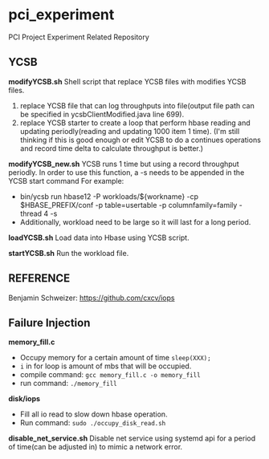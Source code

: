 # pci_experiment
PCI Project Experiment Related Repository

## YCSB
**modifyYCSB.sh**
Shell script that replace YCSB files with modifies YCSB files.
1. replace YCSB file that can log throughputs into file(output file path can be specified in ycsbClientModified.java line 699).
2. replace YCSB starter to create a loop that perform hbase reading and updating periodly(reading and updating 1000 item 1 time). (I'm still thinking if this is good enough or edit YCSB to do a continues operations and record time delta to calculate throughput is better.)

**modifyYCSB_new.sh**
YCSB runs 1 time but using a record throughput periodly. In order to use this function, a -s needs to be appended in the YCSB start command 
For example:
- bin/ycsb run hbase12 -P workloads/${workname} -cp $HBASE_PREFIX/conf -p table=usertable -p columnfamily=family -thread 4 -s
- Additionally, workload need to be large so it will last for a long period.

**loadYCSB.sh**
Load data into Hbase using YCSB script. 


**startYCSB.sh**
Run the workload file.


## REFERENCE
Benjamin Schweizer:  https://github.com/cxcv/iops


## Failure Injection
**memory_fill.c** 
- Occupy memory for a certain amount of time `sleep(XXX);` 
- `i` in for loop is amount of mbs that will be occupied.
- compile command: `gcc memory_fill.c -o memory_fill`
- run command: `./memory_fill`

**disk/iops**
- Fill all io read to slow down hbase operation.
- Run command: `sudo ./occupy_disk_read.sh`

**disable_net_service.sh**
Disable net service using systemd api for a period of time(can be adjusted in) to mimic a network error.
